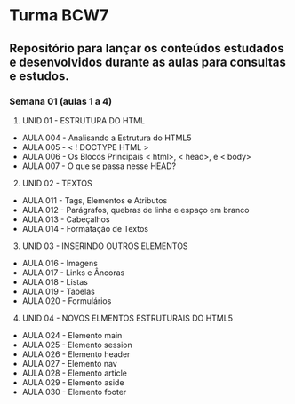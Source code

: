 # Turma BCW7
## Repositório para lançar os conteúdos estudados e desenvolvidos durante as aulas para consultas e estudos.
### Semana 01 (aulas 1 a 4)

1. UNID 01 - ESTRUTURA DO HTML
- AULA 004 - Analisando a Estrutura do HTML5
- AULA 005 - < ! DOCTYPE HTML >
- AULA 006 - Os Blocos Principais < html>, < head>, e < body>
- AULA 007 - O que se passa nesse HEAD?

2. UNID 02 - TEXTOS
- AULA 011 - Tags, Elementos e Atributos
- AULA 012 - Parágrafos, quebras de linha e espaço em branco
- AULA 013 - Cabeçalhos
- AULA 014 - Formatação de Textos

3. UNID 03 - INSERINDO OUTROS ELEMENTOS
- AULA 016 - Imagens
- AULA 017 - Links e Âncoras
- AULA 018 - Listas
- AULA 019 - Tabelas
- AULA 020 - Formulários

4. UNID 04 - NOVOS ELMENTOS ESTRUTURAIS DO HTML5
- AULA 024 - Elemento main
- AULA 025 - Elemento session
- AULA 026 - Elemento header
- AULA 027 - Elemento nav
- AULA 028 - Elemento article
- AULA 029 - Elemento aside
- AULA 030 - Elemento footer
 


